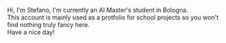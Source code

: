 Hi, I'm Stefano, I'm currently an AI Master's student in Bologna. <br>
This account is mainly used as a protfolio for school projects so you won't find nothing truly fancy here.
<br>Have a nice day!

<!---
drchapman-17/drchapman-17 is a ✨ special ✨ repository because its `README.md` (this file) appears on your GitHub profile.
You can click the Preview link to take a look at your changes.
--->
